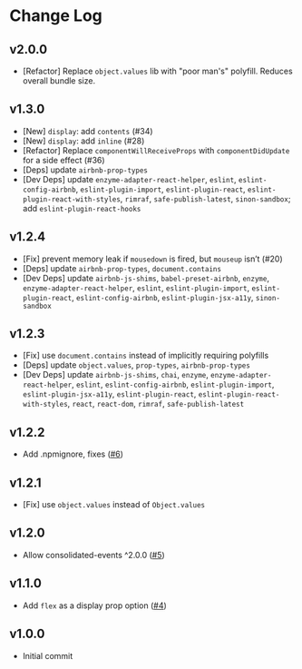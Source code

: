 # Change Log

## v2.0.0
 - [Refactor] Replace `object.values` lib with "poor man's" polyfill. Reduces overall bundle size.

## v1.3.0
 - [New] `display`: add `contents` (#34)
 - [New] `display`: add `inline` (#28)
 - [Refactor] Replace `componentWillReceiveProps` with `componentDidUpdate` for a side effect (#36)
 - [Deps] update `airbnb-prop-types`
 - [Dev Deps] update `enzyme-adapter-react-helper`, `eslint`, `eslint-config-airbnb`, `eslint-plugin-import`, `eslint-plugin-react`, `eslint-plugin-react-with-styles`, `rimraf`, `safe-publish-latest`, `sinon-sandbox`; add `eslint-plugin-react-hooks`

## v1.2.4
 - [Fix] prevent memory leak if `mousedown` is fired, but `mouseup` isn’t (#20)
 - [Deps] update `airbnb-prop-types`, `document.contains`
 - [Dev Deps] update `airbnb-js-shims`, `babel-preset-airbnb`, `enzyme`, `enzyme-adapter-react-helper`, `eslint`, `eslint-plugin-import`, `eslint-plugin-react`, `eslint-config-airbnb`, `eslint-plugin-jsx-a11y`, `sinon-sandbox`

## v1.2.3
 - [Fix] use `document.contains` instead of implicitly requiring polyfills
 - [Deps] update `object.values`, `prop-types`, `airbnb-prop-types`
 - [Dev Deps] update `airbnb-js-shims`, `chai`, `enzyme`, `enzyme-adapter-react-helper`, `eslint`, `eslint-config-airbnb`, `eslint-plugin-import`, `eslint-plugin-jsx-a11y`, `eslint-plugin-react`, `eslint-plugin-react-with-styles`, `react`, `react-dom`, `rimraf`, `safe-publish-latest`

## v1.2.2
 - Add .npmignore, fixes ([#6](https://github.com/airbnb/react-outside-click-handler/issues/6))

## v1.2.1
 - [Fix] use `object.values` instead of `Object.values`

## v1.2.0
 - Allow consolidated-events ^2.0.0 ([#5](https://github.com/airbnb/react-outside-click-handler/pull/5))

## v1.1.0
 - Add `flex` as a display prop option ([#4](https://github.com/airbnb/react-outside-click-handler/pull/4))

## v1.0.0
 - Initial commit
